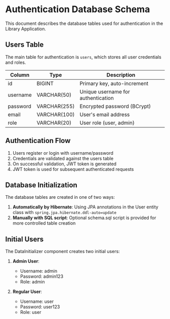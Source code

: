 # Authentication Database Schema

This document describes the database tables used for authentication in the Library Application.

## Users Table

The main table for authentication is `users`, which stores all user credentials and roles.

| Column    | Type         | Description                               |
|-----------|--------------|-------------------------------------------|
| id        | BIGINT       | Primary key, auto-increment               |
| username  | VARCHAR(50)  | Unique username for authentication        |
| password  | VARCHAR(255) | Encrypted password (BCrypt)               |
| email     | VARCHAR(100) | User's email address                      |
| role      | VARCHAR(20)  | User role (user, admin)                   |

## Authentication Flow

1. Users register or login with username/password
2. Credentials are validated against the users table
3. On successful validation, JWT token is generated
4. JWT token is used for subsequent authenticated requests

## Database Initialization

The database tables are created in one of two ways:

1. **Automatically by Hibernate**: Using JPA annotations in the User entity class with `spring.jpa.hibernate.ddl-auto=update`
2. **Manually with SQL script**: Optional schema.sql script is provided for more controlled table creation

## Initial Users

The DataInitializer component creates two initial users:

1. **Admin User**:
   - Username: admin
   - Password: admin123
   - Role: admin

2. **Regular User**:
   - Username: user  
   - Password: user123
   - Role: user
